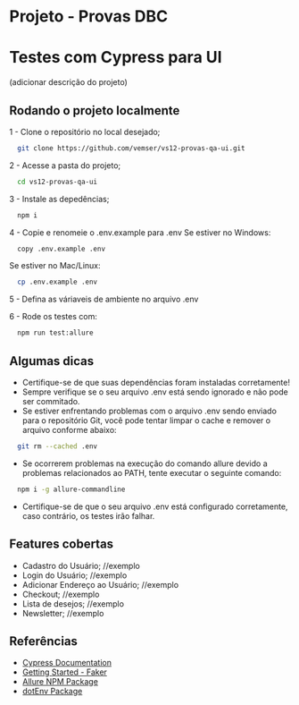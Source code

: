 # Projeto - Provas DBC

# Testes com Cypress para UI

(adicionar descrição do projeto)

## Rodando o projeto localmente

1 - Clone o repositório no local desejado;
```bash
  git clone https://github.com/vemser/vs12-provas-qa-ui.git
```

2 - Acesse a pasta do projeto;
```bash
  cd vs12-provas-qa-ui
```
    
3 - Instale as depedências;
```bash
  npm i
```

4 - Copie e renomeie o .env.example para .env
Se estiver no Windows:
```bash
  copy .env.example .env
```
Se estiver no Mac/Linux:
```bash
  cp .env.example .env
```

5 - Defina as váriaveis de ambiente no arquivo .env

6 - Rode os testes com:
```bash
  npm run test:allure
```

## Algumas dicas
  
  - Certifique-se de que suas dependências foram instaladas corretamente!
  - Sempre verifique se o seu arquivo .env está sendo ignorado e não pode ser commitado.
  - Se estiver enfrentando problemas com o arquivo .env sendo enviado para o repositório Git, você pode tentar limpar o cache e remover o arquivo conforme abaixo:
  ```bash
    git rm --cached .env
  ```
  - Se ocorrerem problemas na execução do comando allure devido a problemas relacionados ao PATH, tente executar o seguinte comando:
  ```bash
    npm i -g allure-commandline
  ```
  - Certifique-se de que o seu arquivo .env está configurado corretamente, caso contrário, os testes irão falhar.

## Features cobertas

 - Cadastro do Usuário; //exemplo
 - Login do Usuário; //exemplo
 - Adicionar Endereço ao Usuário; //exemplo
 - Checkout; //exemplo
 - Lista de desejos; //exemplo
 - Newsletter; //exemplo


## Referências

 - [Cypress Documentation](https://docs.cypress.io/)
 - [Getting Started - Faker](https://fakerjs.dev/guide/)
 - [Allure NPM Package](https://www.npmjs.com/package/@shelex/cypress-allure-plugin)
 - [dotEnv Package](https://www.npmjs.com/package/dotenv)